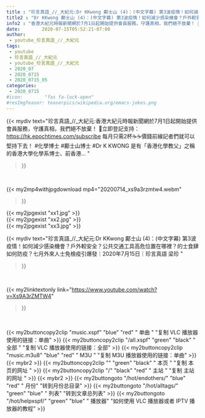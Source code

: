 ```yaml
---
title : "珍言真語_//_大紀元:Dr KKwong 鄺士山 (4)：(中文字幕) 第3波疫情！如何減少感染機會？戶外較安全？公共交通工具高危位置在哪裡？的士食肆如何防疫？七月外來人士免檢疫引爆發｜2020年7月15日｜珍言真語 梁珍 "
title2 : "Dr KKwong 鄺士山 (4)：(中文字幕) 第3波疫情！如何減少感染機會？戶外較安全？公共交通工具高危位置在哪裡？的士食肆如何防疫？七月外來人士免檢疫引爆發｜2020年7月15日｜珍言真語 梁珍 "
info2 : "香港大紀元時報新聞網於7月1日起開始提供會員服務，守護真相，我們絕不放棄！ 💎立即登記支持：https://hk.epochtimes.com/subscribe 每月只需2杯☕☕價錢前線記者們就可以堅持下去！ #化學博士 #鄺士山博士 #Dr K KWONG 是有「香港化學教父」之稱的香港大學化學系博士、前香港... "
date:        2020-07-15T05:52:21-07:00
author:
 - youtube_珍言真語_//_大紀元
tags:
 - youtube
 - 珍言真語_//_大紀元
 - youtube_珍言真語_//_大紀元
 - 2020_07
 - 2020_0715
 - 2020_0715_05
categories:
 - 2020_0715
#icon:        "fas fa-lock-open"
#resImgTeaser: teaserpics/wikipedia.org/emacs-jokes.png
---
```


{{< mydiv text="珍言真語_//_大紀元:香港大紀元時報新聞網於7月1日起開始提供會員服務，守護真相，我們絕不放棄！ 💎立即登記支持：https://hk.epochtimes.com/subscribe 每月只需2杯☕☕價錢前線記者們就可以堅持下去！ #化學博士 #鄺士山博士 #Dr K KWONG 是有「香港化學教父」之稱的香港大學化學系博士、前香港... "
>}}
<br>


{{< my2mp4withjpgdownload mp4="20200714_xs9a3rzmtw4.webm"
>}}

{{< my2jpgexist "xx1.jpg" >}}<br>
{{< my2jpgexist "xx2.jpg" >}}<br>
{{< my2jpgexist "xx3.jpg" >}}<br>



{{< mydiv text="珍言真語_//_大紀元:Dr KKwong 鄺士山 (4)：(中文字幕) 第3波疫情！如何減少感染機會？戶外較安全？公共交通工具高危位置在哪裡？的士食肆如何防疫？七月外來人士免檢疫引爆發｜2020年7月15日｜珍言真語 梁珍 "
>}}
<br>

{{< my2linktextonly link="https://www.youtube.com/watch?v=Xs9A3rZMTW4"
>}}


<br>

{{< my2buttoncopy2clip "music.xspf"        "blue"   "red"    " 单曲 "  "复制 VLC 播放器使用的链接：单曲" >}} {{< my2buttoncopy2clip "/all.xspf"         "green"  "black"  " 全部 "  "复制 VLC 播放器使用的链接：全部" >}} {{< my2buttoncopy2clip "music.m3u8"        "blue"   "red"    " M3U  "    "复制 M3U 播放器使用的链接：单曲" >}} {{< mybr2 >}} {{< my2buttoncopy2clip ""                  "green"  "black"  " 本页 "    "复制 本页的网址 " >}} {{< my2buttoncopy2clip "/"                 "black"  "red"    " 主站 "    "复制 主站的网址 " >}} {{< mybr2 >}} {{< my2buttongoto      "/hot/endothers/"   "blue"   "red"    " 月份"   "转到月份总目录" >}} {{< my2buttongoto      "/hot/alltags/"     "green"  "blue"   " 列表"   "转到文章总列表" >}} {{< my2buttongoto      "/hot/helpxspf/"    "green"  "blue"   " 播放器" "如何使用 VLC 播放器或者 IPTV 播放器的教程" >}} 
